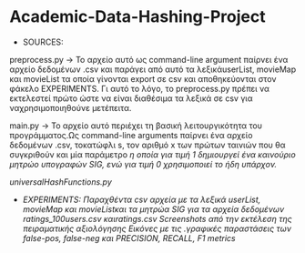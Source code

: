 # Academic-Data-Hashing-Project

- SOURCES:

preprocess.py -> Το αρχείο αυτό ως command-line argument παίρνει ένα αρχείο δεδομένων <name>.csv και παράγει από αυτό τα λεξικάuserList, movieMap και movieList τα οποία γίνονται export σε csv και αποθηκεύονται στον φάκελο EXPERIMENTS. Γι αυτό το λόγο, το preprocess.py πρέπει να εκτελεστεί πρώτο ώστε να είναι διαθέσιμα τα λεξικά σε csv για ναχρησιμοποιηθούνε μετέπειτα.

main.py -> Το αρχείο αυτό περιέχει τη βασική λειτουργικότητα του προγράμματος.Ως command-line arguments παίρνει ένα αρχείο δεδομένων <name>.csv, τοκατώφλι s, τον αριθμό x των πρώτων ταινιών που θα συγκριθούν και μία παράμετρο <i> η οποία για τιμή 1 δημιουργεί ένα καινούριο μητρώο υπογραφών SIG, ενώ για τιμή 0 χρησιμοποιεί το ήδη υπάρχον.

universalHashFunctions.py 

- EXPERIMENTS:
     Παραχθέντα csv αρχεία με τα λεξικά userList, movieMap και movieListκαι τα μητρώα SIG για τα αρχεία δεδομένων ratings_100users.csv καιratings.csv
    Screenshots από την εκτέλεση της πειραματικής αξιολόγησης
    Εικόνες με τις .γραφικές παραστάσεις των false-pos, false-neg και PRECISION, RECALL, F1 metrics


